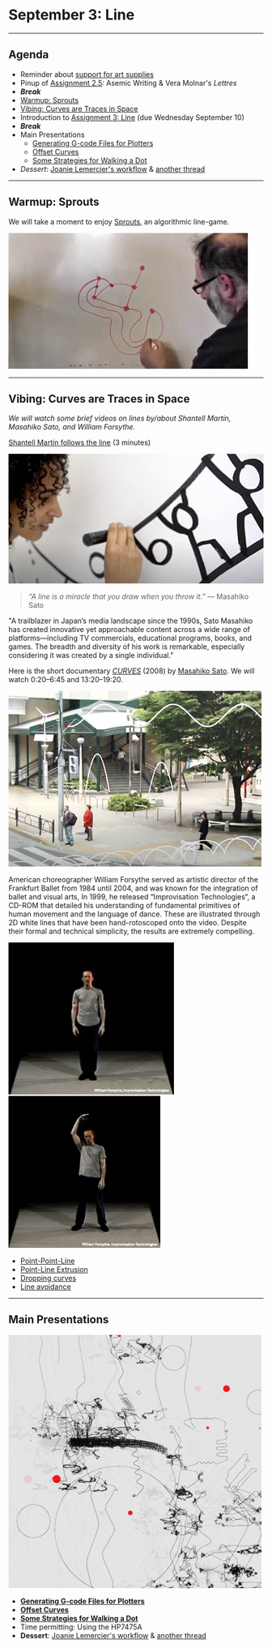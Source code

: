 # September 3: Line

---

## Agenda

* Reminder about [support for art supplies](https://github.com/golanlevin/DrawingWithMachines/blob/main/syllabus/60-428_syllabus_fall_2025.md#art-supplies)
* Pinup of [Assignment 2.5](../../../assignments/2025/02_getting_started/README.md#25-re-coding-and-plotting-molnars-lettres): Asemic Writing & Vera Molnar's *Lettres*
* ***Break***
* [Warmup: Sprouts](#warmup-sprouts)
* [Vibing: Curves are Traces in Space](#vibing-curves-are-traces-in-space)
* Introduction to [Assignment 3: Line](../../../assignments/2025/03_line/README.md) (due Wednesday September 10)
* ***Break***
* Main Presentations
	* [Generating G-code Files for Plotters](../../../lectures/topics/gcode/README.md)
	* [Offset Curves](../../../lectures/topics/offset_curves/README.md)
	* [Some Strategies for Walking a Dot](../../../lectures/topics/walking_a_dot/README.md)
* *Dessert*: [Joanie Lemercier's workflow](https://twitter.com/JoanieLemercier/status/1391443586206535682) & [another thread](https://x.com/JoanieLemercier/status/996180699357958144)

---

## Warmup: Sprouts

We will take a moment to enjoy [Sprouts](https://www.youtube.com/watch?v=ZQY4v5GItes), an algorithmic line-game. 

[![sprouts.jpg](img/sprouts.jpg)](https://www.youtube.com/watch?v=ZQY4v5GItes)


--- 

## Vibing: Curves are Traces in Space

*We will watch some brief videos on lines by/about Shantell Martin, Masahiko Sato, and William Forsythe.*

[Shantell Martin follows the line](https://www.youtube.com/watch?v=7ywYnk0-xUY) (3 minutes)

[![shantell_martin_drawing.jpg](img/shantell_martin_drawing.jpg)](https://www.youtube.com/watch?v=7ywYnk0-xUY)


> *“A line is a miracle that you draw when you throw it.”* — Masahiko Sato

"A trailblazer in Japan’s media landscape since the 1990s, Sato Masahiko has created innovative yet approachable content across a wide range of platforms―including TV commercials, educational programs, books, and games. The breadth and diversity of his work is remarkable, especially considering it was created by a single individual."
 
Here is the short documentary [*CURVES*](https://www.youtube.com/watch?v=Be3R5YEKFN0&t=20s) (2008) by [Masahiko Sato](https://yokohama.art.museum/eng/exhibition/202506_satomasahiko/). We will watch 0:20–6:45 and 13:20–19:20.

[![sato_curves.jpg](img/sato_curves.jpg)](https://www.youtube.com/watch?v=Be3R5YEKFN0&t=20s)

American choreographer William Forsythe served as artistic director of the Frankfurt Ballet from 1984 until 2004, and was known for the integration of ballet and visual arts, In 1999, he released “Improvisation Technologies“, a CD-ROM that detailed his understanding of fundamental primitives of human movement and the language of dance. These are illustrated through 2D white lines that have been hand-rotoscoped onto the video. Despite their formal and technical simplicity, the results are extremely compelling.

[<img src="img/william_forsythe_improvisation_technologies_anim.gif" height="300">](https://www.youtube.com/watch?v=6X29OjcBHG8)
[<img src="img/william_forsythe_improvisation_technologies2_anim.gif" height="300">](https://www.youtube.com/watch?v=_zt95yXWLX4)

* [Point-Point-Line](https://www.youtube.com/watch?v=6X29OjcBHG8)
* [Point-Line Extrusion](https://www.youtube.com/watch?v=e_7ixi32lCo)
* [Dropping curves](https://www.youtube.com/watch?v=_zt95yXWLX4)
* [Line avoidance](https://www.youtube.com/watch?v=cqGyFiEXXIQ)

---

## Main Presentations

<img src="../../../assignments/2025/03_line/img/cherniak_recursive.jpg" width="500">

* [**Generating G-code Files for Plotters**](../../../lectures/topics/gcode/README.md)
* [**Offset Curves**](../../../lectures/topics/offset_curves/README.md)
* [**Some Strategies for Walking a Dot**](../../../lectures/topics/walking_a_dot/README.md)
* Time permitting: Using the HP7475A
* **Dessert**: [Joanie Lemercier's workflow](https://twitter.com/JoanieLemercier/status/1391443586206535682) & [another thread](https://x.com/JoanieLemercier/status/996180699357958144)
